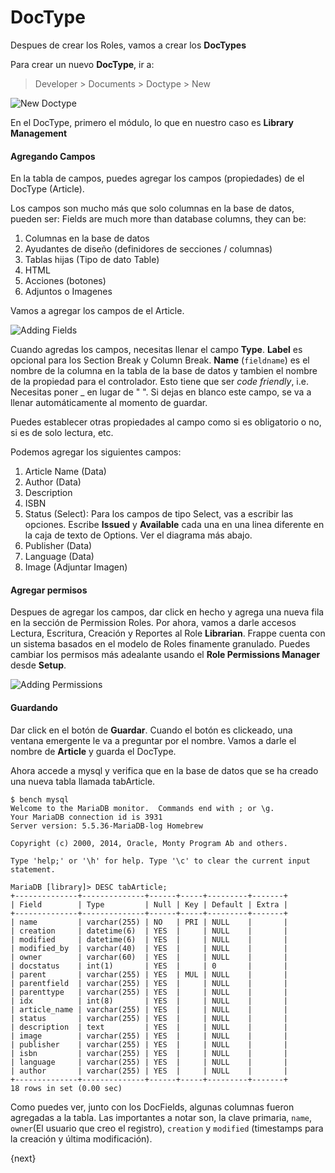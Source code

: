 <!-- add-breadcrumbs -->
# DocType

Despues de crear los Roles, vamos a crear los **DocTypes**

Para crear un nuevo **DocType**, ir a:

> Developer > Documents > Doctype > New

<img class="screenshot" alt="New Doctype" src="/docs/assets/img/doctype_new.png">

En el DocType, primero el módulo, lo que en nuestro caso es **Library Management**

#### Agregando Campos

En la tabla de campos, puedes agregar los campos (propiedades) de el DocType (Article).

Los campos son mucho más que solo columnas en la base de datos, pueden ser:
Fields are much more than database columns, they can be:

1. Columnas en la base de datos
1. Ayudantes de diseño (definidores de secciones / columnas)
1. Tablas hijas (Tipo de dato Table)
1. HTML
1. Acciones (botones)
1. Adjuntos o Imagenes

Vamos a agregar los campos de el Article.

<img class="screenshot" alt="Adding Fields" src="/docs/assets/img/doctype_adding_field.png">

Cuando agredas los campos, necesitas llenar el campo **Type**. **Label** es opcional para los Section Break y Column Break. **Name** (`fieldname`) es el nombre de la columna en la tabla de la base de datos y tambien el nombre de la propiedad para el controlador. Esto tiene que ser *code friendly*, i.e. Necesitas poner _ en lugar de " ". Si dejas en blanco este campo, se va a llenar automáticamente al momento de guardar.

Puedes establecer otras propiedades al campo como si es obligatorio o no, si es de solo lectura, etc.

Podemos agregar los siguientes campos:

1. Article Name (Data)
2. Author (Data)
3. Description
4. ISBN
5. Status (Select): Para los campos de tipo Select, vas a escribir las opciones. Escribe **Issued** y **Available** cada una en una linea diferente en la caja de texto de Options. Ver el diagrama más abajo.
6. Publisher (Data)
7. Language (Data)
8. Image (Adjuntar Imagen)


#### Agregar permisos

Despues de agregar los campos, dar click en hecho y agrega una nueva fila en la sección de Permission Roles. Por ahora, vamos a darle accesos Lectura, Escritura, Creación y Reportes al Role **Librarian**. Frappe cuenta con un sistema basados en el modelo de Roles finamente granulado. Puedes cambiar los permisos más adealante usando el **Role Permissions Manager** desde **Setup**.

<img class="screenshot" alt="Adding Permissions" src="/docs/assets/img/doctype_adding_permission.png">

#### Guardando

Dar click en el botón de **Guardar**. Cuando el botón es clickeado, una ventana emergente le va a preguntar por el nombre. Vamos a darle el nombre de **Article** y guarda el DocType.

Ahora accede a mysql y verifica que en la base de datos que se ha creado una nueva tabla llamada tabArticle.

	$ bench mysql
	Welcome to the MariaDB monitor.  Commands end with ; or \g.
	Your MariaDB connection id is 3931
	Server version: 5.5.36-MariaDB-log Homebrew

	Copyright (c) 2000, 2014, Oracle, Monty Program Ab and others.

	Type 'help;' or '\h' for help. Type '\c' to clear the current input statement.

	MariaDB [library]> DESC tabArticle;
	+--------------+--------------+------+-----+---------+-------+
	| Field        | Type         | Null | Key | Default | Extra |
	+--------------+--------------+------+-----+---------+-------+
	| name         | varchar(255) | NO   | PRI | NULL    |       |
	| creation     | datetime(6)  | YES  |     | NULL    |       |
	| modified     | datetime(6)  | YES  |     | NULL    |       |
	| modified_by  | varchar(40)  | YES  |     | NULL    |       |
	| owner        | varchar(60)  | YES  |     | NULL    |       |
	| docstatus    | int(1)       | YES  |     | 0       |       |
	| parent       | varchar(255) | YES  | MUL | NULL    |       |
	| parentfield  | varchar(255) | YES  |     | NULL    |       |
	| parenttype   | varchar(255) | YES  |     | NULL    |       |
	| idx          | int(8)       | YES  |     | NULL    |       |
	| article_name | varchar(255) | YES  |     | NULL    |       |
	| status       | varchar(255) | YES  |     | NULL    |       |
	| description  | text         | YES  |     | NULL    |       |
	| image        | varchar(255) | YES  |     | NULL    |       |
	| publisher    | varchar(255) | YES  |     | NULL    |       |
	| isbn         | varchar(255) | YES  |     | NULL    |       |
	| language     | varchar(255) | YES  |     | NULL    |       |
	| author       | varchar(255) | YES  |     | NULL    |       |
	+--------------+--------------+------+-----+---------+-------+
	18 rows in set (0.00 sec)

Como puedes ver, junto con los DocFields, algunas columnas fueron agregadas a la tabla. Las importantes a notar son, la clave primaria, `name`, `owner`(El usuario que creo el registro),
`creation` y `modified` (timestamps para la creación y última modificación).

{next}
